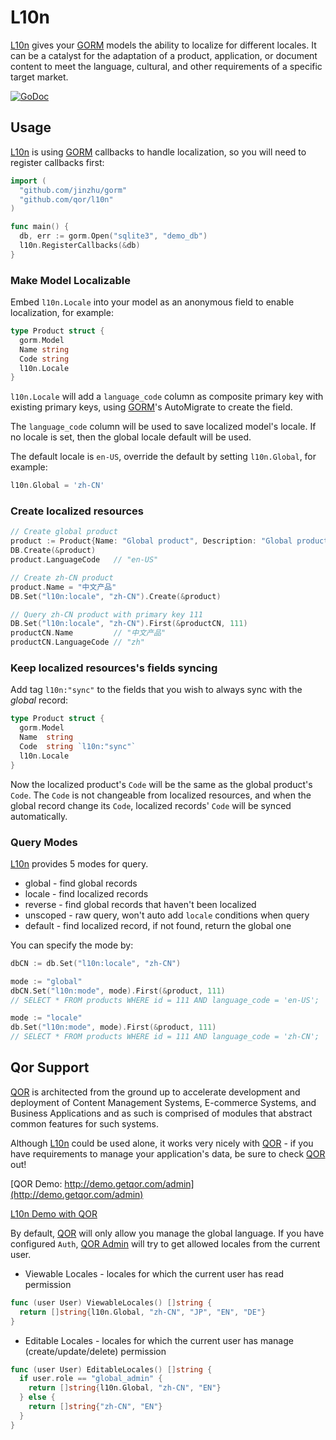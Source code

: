 # L10n

[L10n](https://github.com/qor/l10n) gives your [GORM](https://github.com/jinzhu/gorm) models the ability to localize for different locales. It can be a catalyst for the adaptation of a product, application, or document content to meet the language, cultural, and other requirements of a specific target market.

[![GoDoc](https://godoc.org/github.com/qor/l10n?status.svg)](https://godoc.org/github.com/qor/l10n)

## Usage

[L10n](https://github.com/qor/l10n) is using [GORM](https://github.com/jinzhu/gorm) callbacks to handle localization, so you will need to register callbacks first:

```go
import (
  "github.com/jinzhu/gorm"
  "github.com/qor/l10n"
)

func main() {
  db, err := gorm.Open("sqlite3", "demo_db")
  l10n.RegisterCallbacks(&db)
}
```

### Make Model Localizable

Embed `l10n.Locale` into your model as an anonymous field to enable localization, for example:

```go
type Product struct {
  gorm.Model
  Name string
  Code string
  l10n.Locale
}
```

`l10n.Locale` will add a `language_code` column as composite primary key with existing primary keys, using [GORM](https://github.com/jinzhu/gorm)'s AutoMigrate to create the field.

The `language_code` column will be used to save localized model's locale. If no locale is set, then the global locale default will be used.

The default locale is `en-US`, override the default by setting `l10n.Global`, for example:

```go
l10n.Global = 'zh-CN'
```

### Create localized resources

```go
// Create global product
product := Product{Name: "Global product", Description: "Global product description"}
DB.Create(&product)
product.LanguageCode   // "en-US"

// Create zh-CN product
product.Name = "中文产品"
DB.Set("l10n:locale", "zh-CN").Create(&product)

// Query zh-CN product with primary key 111
DB.Set("l10n:locale", "zh-CN").First(&productCN, 111)
productCN.Name         // "中文产品"
productCN.LanguageCode // "zh"
```

### Keep localized resources's fields syncing

Add tag `l10n:"sync"` to the fields that you wish to always sync with the *global* record:

```go
type Product struct {
  gorm.Model
  Name  string
  Code  string `l10n:"sync"`
  l10n.Locale
}
```

Now the localized product's `Code` will be the same as the global product's `Code`. The `Code` is not changeable from localized resources, and when the global record change its `Code`, localized records' `Code` will be synced automatically.

### Query Modes

[L10n](https://github.com/qor/l10n) provides 5 modes for query.

* global   - find global records
* locale   - find localized records
* reverse  - find global records that haven't been localized
* unscoped - raw query, won't auto add `locale` conditions when query
* default  - find localized record, if not found, return the global one

You can specify the mode by:

```go
dbCN := db.Set("l10n:locale", "zh-CN")

mode := "global"
dbCN.Set("l10n:mode", mode).First(&product, 111)
// SELECT * FROM products WHERE id = 111 AND language_code = 'en-US';

mode := "locale"
db.Set("l10n:mode", mode).First(&product, 111)
// SELECT * FROM products WHERE id = 111 AND language_code = 'zh-CN';
```

## Qor Support

[QOR](http://getqor.com) is architected from the ground up to accelerate development and deployment of Content Management Systems, E-commerce Systems, and Business Applications and as such is comprised of modules that abstract common features for such systems.

Although [L10n](https://github.com/qor/l10n) could be used alone, it works very nicely with [QOR](https://github.com/qor/qor) - if you have requirements to manage your application's data, be sure to check [QOR](https://github.com/qor/qor) out!

[QOR Demo:  http://demo.getqor.com/admin](http://demo.getqor.com/admin)

[L10n Demo with QOR](http://demo.getqor.com/admin/products)

By default, [QOR](https://github.com/qor/qor) will only allow you manage the global language. If you have configured `Auth`, [QOR Admin](https://github.com/qor/admin) will try to get allowed locales from the current user.

* Viewable Locales - locales for which the current user has read permission

```go
func (user User) ViewableLocales() []string {
  return []string{l10n.Global, "zh-CN", "JP", "EN", "DE"}
}
```

* Editable Locales - locales for which the current user has manage (create/update/delete) permission

```go
func (user User) EditableLocales() []string {
  if user.role == "global_admin" {
    return []string{l10n.Global, "zh-CN", "EN"}
  } else {
    return []string{"zh-CN", "EN"}
  }
}
```
